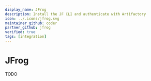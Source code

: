 ```yaml
---
display_name: JFrog
description: Install the JF CLI and authenticate with Artifactory
icon: ../.icons/jfrog.svg
maintainer_github: coder
partner_github: jfrog
verified: true
tags: [integration]
---
```


# JFrog

TODO
